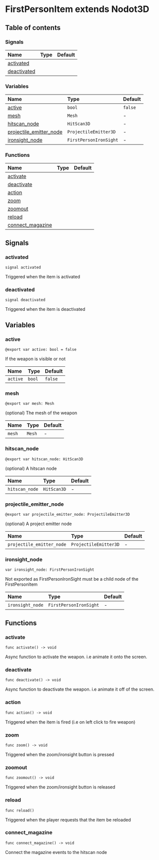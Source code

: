 # FirstPersonItem extends Nodot3D

## Table of contents

### Signals

|Name|Type|Default|
|:-|:-|:-|
|[activated](#activated)|||
|[deactivated](#deactivated)|||

### Variables

|Name|Type|Default|
|:-|:-|:-|
|[active](#active)|`bool`|`false`|
|[mesh](#mesh)|`Mesh`|-|
|[hitscan_node](#hitscan_node)|`HitScan3D`|-|
|[projectile_emitter_node](#projectile_emitter_node)|`ProjectileEmitter3D`|-|
|[ironsight_node](#ironsight_node)|`FirstPersonIronSight`|-|

### Functions

|Name|Type|Default|
|:-|:-|:-|
|[activate](#activate)|||
|[deactivate](#deactivate)|||
|[action](#action)|||
|[zoom](#zoom)|||
|[zoomout](#zoomout)|||
|[reload](#reload)|||
|[connect_magazine](#connect_magazine)|||

## Signals

### activated

```gdscript
signal activated
```

Triggered when the item is activated

### deactivated

```gdscript
signal deactivated
```

Triggered when the item is deactivated

## Variables

### active

```gdscript
@export var active: bool = false
```

If the weapon is visible or not

|Name|Type|Default|
|:-|:-|:-|
|`active`|`bool`|`false`|

### mesh

```gdscript
@export var mesh: Mesh
```

(optional) The mesh of the weapon

|Name|Type|Default|
|:-|:-|:-|
|`mesh`|`Mesh`|-|

### hitscan_node

```gdscript
@export var hitscan_node: HitScan3D
```

(optional) A hitscan node

|Name|Type|Default|
|:-|:-|:-|
|`hitscan_node`|`HitScan3D`|-|

### projectile_emitter_node

```gdscript
@export var projectile_emitter_node: ProjectileEmitter3D
```

(optional) A project emitter node

|Name|Type|Default|
|:-|:-|:-|
|`projectile_emitter_node`|`ProjectileEmitter3D`|-|

### ironsight_node

```gdscript
var ironsight_node: FirstPersonIronSight
```

Not exported as FirstPersonIronSight must be a child node of the FirstPersonItem

|Name|Type|Default|
|:-|:-|:-|
|`ironsight_node`|`FirstPersonIronSight`|-|

## Functions

### activate

```gdscript
func activate() -> void
```

Async function to activate the weapon. i.e animate it onto the screen.

### deactivate

```gdscript
func deactivate() -> void
```

Async function to deactivate the weapon. i.e animate it off of the screen.

### action

```gdscript
func action() -> void
```

Triggered when the item is fired (i.e on left click to fire weapon)

### zoom

```gdscript
func zoom() -> void
```

Triggered when the zoom/ironsight button is pressed

### zoomout

```gdscript
func zoomout() -> void
```

Triggered when the zoom/ironsight button is released

### reload

```gdscript
func reload()
```

Triggered when the player requests that the item be reloaded

### connect_magazine

```gdscript
func connect_magazine() -> void
```

Connect the magazine events to the hitscan node


